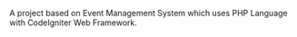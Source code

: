 A project based on Event Management System which uses PHP Language with CodeIgniter Web Framework. 
